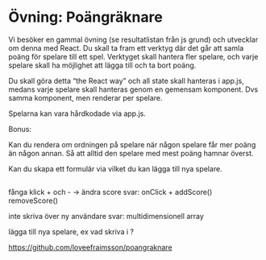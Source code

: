 # Övning: Poängräknare

Vi besöker en gammal övning (se resultatlistan från js grund) och utvecklar om denna med React.
Du skall ta fram ett verktyg där det går att samla poäng för spelare till ett spel. 
Verktyget skall hantera fler spelare, och varje spelare skall ha möjlighet att lägga till och ta bort poäng.

Du skall göra detta “the React way” och all state skall hanteras i app.js, medans varje spelare skall hanteras genom en gemensam komponent. Dvs samma komponent, men renderar per spelare.

Spelarna kan vara hårdkodade via app.js.

Bonus:

Kan du rendera om ordningen på spelare när någon spelare får mer poäng än någon annan. Så att alltid den spelare med mest poäng hamnar överst.

Kan du skapa ett formulär via vilket du kan lägga till nya spelare.


## 
fånga klick + och - -> ändra score
svar: onClick + addScore() removeScore()

inte skriva över ny användare
svar: multidimensionell array

lägga till nya spelare, ex vad skriva i <AddPlayer />?


https://github.com/loveefraimsson/poangraknare

